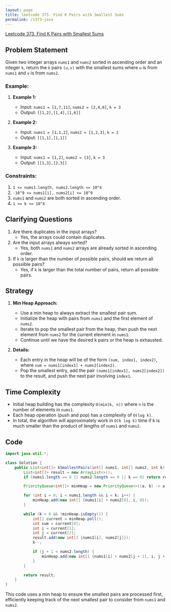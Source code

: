 ```yaml
---
layout: page
title: leetcode 373. Find K Pairs with Smallest Sums
permalink: /s373-java
---
```

[Leetcode 373. Find K Pairs with Smallest Sums](https://algoadvance.github.io/algoadvance/l373)
## Problem Statement

Given two integer arrays `nums1` and `nums2` sorted in ascending order and an integer `k`, return the `k` pairs `(u,v)` with the smallest sums where `u` is from `nums1` and `v` is from `nums2`.

### Example:

1. **Example 1:**
    - Input: `nums1 = [1,7,11]`, `nums2 = [2,4,6]`, `k = 3`
    - Output: `[[1,2],[1,4],[1,6]]`
    
2. **Example 2:**
    - Input: `nums1 = [1,1,2]`, `nums2 = [1,2,3]`, `k = 2`
    - Output: `[[1,1],[1,1]]`
    
3. **Example 3:**
    - Input: `nums1 = [1,2]`, `nums2 = [3]`, `k = 3`
    - Output: `[[1,3],[2,3]]`

### Constraints:
1. `1 <= nums1.length, nums2.length <= 10^4`
2. `-10^9 <= nums1[i], nums2[i] <= 10^9`
3. `nums1` and `nums2` are both sorted in ascending order.
4. `1 <= k <= 10^4`

## Clarifying Questions

1. Are there duplicates in the input arrays?
    - Yes, the arrays could contain duplicates.
2. Are the input arrays always sorted?
    - Yes, both `nums1` and `nums2` arrays are already sorted in ascending order.
3. If `k` is larger than the number of possible pairs, should we return all possible pairs?
    - Yes, if `k` is larger than the total number of pairs, return all possible pairs.

## Strategy

1. **Min Heap Approach:**
    - Use a min heap to always extract the smallest pair sum.
    - Initialize the heap with pairs from `nums1` and the first element of `nums2`.
    - Iterate to pop the smallest pair from the heap, then push the next element from `nums2` for the current element in `nums1`.
    - Continue until we have the desired k pairs or the heap is exhausted.

2. **Details:**
    - Each entry in the heap will be of the form `(sum, index1, index2)`, where `sum = nums1[index1] + nums2[index2]`.
    - Pop the smallest entry, add the pair `(nums1[index1], nums2[index2])` to the result, and push the next pair involving `index1`.

## Time Complexity

- Initial heap building has the complexity `O(min(k, n))` where `n` is the number of elements in `nums1`.
- Each heap operation (push and pop) has a complexity of `O(log k)`.
- In total, the algorithm will approximately work in `O(k log k)` time if k is much smaller than the product of lengths of `nums1` and `nums2`.

## Code

```java
import java.util.*;

class Solution {
    public List<int[]> kSmallestPairs(int[] nums1, int[] nums2, int k) {
        List<int[]> result = new ArrayList<>();
        if (nums1.length == 0 || nums2.length == 0 || k == 0) return result;

        PriorityQueue<int[]> minHeap = new PriorityQueue<>((a, b) -> a[0] - b[0]);

        for (int i = 0; i < nums1.length && i < k; i++) {
            minHeap.add(new int[] {nums1[i] + nums2[0], i, 0});
        }

        while (k > 0 && !minHeap.isEmpty()) {
            int[] current = minHeap.poll();
            int sum = current[0];
            int i = current[1];
            int j = current[2];
            result.add(new int[] {nums1[i], nums2[j]});
            k--;

            if (j + 1 < nums2.length) {
                minHeap.add(new int[] {nums1[i] + nums2[j + 1], i, j + 1});
            }
        }

        return result;
    }
}
```

This code uses a min heap to ensure the smallest pairs are processed first, efficiently keeping track of the next smallest pair to consider from `nums1` and `nums2`.